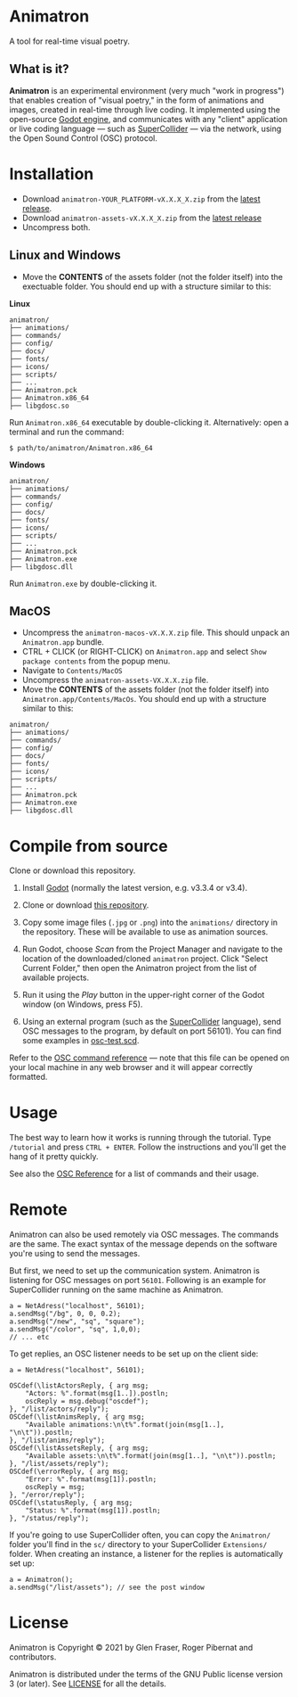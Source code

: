 # Animatron

A tool for real-time visual poetry.

## What is it?

**Animatron** is an experimental environment (very much "work in
progress") that enables creation of "visual poetry," in the form of
animations and images, created in real-time through live coding.  It
implemented using the open-source [Godot
engine](https://godotengine.org/), and communicates with any "client"
application or live coding language &mdash; such as
[SuperCollider](https://supercollider.github.io/) &mdash; via the
network, using the Open Sound Control (OSC) protocol.

# Installation

- Download `animatron-YOUR_PLATFORM-vX.X.X_X.zip` from the [latest release](https://github.com/loopier/animatron/releases).
- Download `animatron-assets-vX.X.X_X.zip` from the [latest release](https://github.com/loopier/animatron/releases) 
- Uncompress both.

## Linux and Windows
- Move the **CONTENTS** of the assets folder (not the folder itself) into the exectuable folder. You should end up with a structure similar to this:

**Linux**
```
animatron/
├── animations/
├── commands/
├── config/
├── docs/
├── fonts/
├── icons/
├── scripts/
├── ...
├── Animatron.pck
├── Animatron.x86_64
├── libgdosc.so
```
Run `Animatron.x86_64` executable by double-clicking it. 
Alternatively: open a terminal and run the command:

```
$ path/to/animatron/Animatron.x86_64
```

**Windows**
```
animatron/
├── animations/
├── commands/
├── config/
├── docs/
├── fonts/
├── icons/
├── scripts/
├── ...
├── Animatron.pck
├── Animatron.exe
├── libgdosc.dll
```

Run `Animatron.exe` by double-clicking it. 

## MacOS

- Uncompress the `animatron-macos-vX.X.X.zip` file. This should unpack an `Animatron.app` bundle.
- CTRL + CLICK (or RIGHT-CLICK) on `Animatron.app` and select `Show package contents` from the popup menu.
- Navigate to `Contents/MacOS`
- Uncompress the `animatron-assets-VX.X.X.zip` file.
- Move the **CONTENTS** of the assets folder (not the folder itself) into `Animatron.app/Contents/MacOs`. You should end up with a structure similar to this:

```
animatron/
├── animations/
├── commands/
├── config/
├── docs/
├── fonts/
├── icons/
├── scripts/
├── ...
├── Animatron.pck
├── Animatron.exe
├── libgdosc.dll
```

# Compile from source

Clone or download this repository.

1. Install [Godot](https://godotengine.org/download) (normally the
   latest version, e.g. v3.3.4 or v3.4).

1. Clone or download [this
   repository](https://github.com/loopier/animatron).

1. Copy some image files (`.jpg` or `.png`) into the `animations/`
   directory in the repository. These will be available to use as
   animation sources.

1. Run Godot, choose *Scan* from the Project Manager and navigate to
   the location of the downloaded/cloned `animatron` project. Click
   "Select Current Folder," then open the Animatron project from the
   list of available projects.

1. Run it using the *Play* button in the upper-right corner of the
   Godot window (on Windows, press F5).

1. Using an external program (such as the
   [SuperCollider](https://supercollider.github.io/) language), send
   OSC messages to the program, by default on port 56101). You can
   find some examples in [osc-test.scd](sc/osc-test.scd).

Refer to the [OSC command reference](docs/Reference.md.html) &mdash;
note that this file can be opened on your local machine in any web
browser and it will appear correctly formatted.

# Usage

The best way to learn how it works is running through the tutorial. Type `/tutorial` and press `CTRL + ENTER`. Follow the instructions and you'll get the hang of it pretty quickly.

See also the [OSC Reference](docs/Reference.md.html) for a list of commands and their usage.

# Remote

Animatron can also be used remotely via OSC messages. The commands are the same. The exact syntax of the message depends on the software you're using to send the messages.

But first, we need to set up the communication system. Animatron is listening for OSC messages on port `56101`. Following is an example for SuperCollider running on the same machine as Animatron.

```
a = NetAdress("localhost", 56101);
a.sendMsg("/bg", 0, 0, 0.2);
a.sendMsg("/new", "sq", "square");
a.sendMsg("/color", "sq", 1,0,0);
// ... etc
```

To get replies, an OSC listener needs to be set up on the client side:

```
a = NetAdress("localhost", 56101);

OSCdef(\listActorsReply, { arg msg;
    "Actors: %".format(msg[1..]).postln;
    oscReply = msg.debug("oscdef");
}, "/list/actors/reply");
OSCdef(\listAnimsReply, { arg msg;
    "Available animations:\n\t%".format(join(msg[1..], "\n\t")).postln;
}, "/list/anims/reply");
OSCdef(\listAssetsReply, { arg msg;
    "Available assets:\n\t%".format(join(msg[1..], "\n\t")).postln;
}, "/list/assets/reply");
OSCdef(\errorReply, { arg msg;
    "Error: %".format(msg[1]).postln;
    oscReply = msg;
}, "/error/reply");
OSCdef(\statusReply, { arg msg;
    "Status: %".format(msg[1]).postln;
}, "/status/reply");
```

If you're going to use SuperCollider often, you can copy the `Animatron/` folder you'll find in the `sc/` directory to your SuperCollider `Extensions/` folder. When creating an instance, a listener for the replies is automatically set up:

```
a = Animatron();
a.sendMsg("/list/assets"); // see the post window
```

# License

Animatron is Copyright &copy; 2021 by Glen Fraser, Roger Pibernat and
contributors.

Animatron is distributed under the terms of the GNU Public license version 3 (or
later). See [LICENSE](LICENSE) for all the details.

